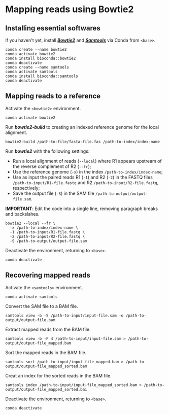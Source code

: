 # Mapping reads using Bowtie2

## Installing essential softwares
If you haven't yet, install [***Bowtie2***](https://github.com/BenLangmead/bowtie2) and [***Samtools***](https://github.com/samtools/samtools) via Conda from `<base>`. 
```
conda create --name bowtie2
conda activate bowtie2
conda install bioconda::bowtie2
conda deactivate
conda create --name samtools
conda activate samtools
conda install bioconda::samtools
conda deactivate
```

## Mapping reads to a reference
Activate the `<bowtie2>` environment.
```
conda activate bowtie2
```

Run ***bowtie2-build*** to creating an indexed reference genome for the local alignment.
```
bowtie2-build /path-to-file/fasta-file.fas /path-to-index/index-name
```

Run ***bowtie2*** with the following settings:
- Run a local alignment of reads (`--local`) where R1 appears upstream of the reverse complement of R2 (`--fr`);
- Use the reference genome (`-x`) in the index `/path-to-index/index-name`;
- Use as input the paired reads R1 (`-1`) and R2 (`-2`) in the FASTQ files `/path-to-input/R1-file.fastq` and R2 `/path-to-input/R2-file.fastq`, respectively;
- Save the output file (`-S`) in the SAM file `/path-to-output/output-file.sam`.

**IMPORTANT**: Edit the code into a single line, removing paragraph breaks and backslahes.
```
bowtie2 --local --fr \
  -x /path-to-index/index-name \
  -1 /path-to-input/R1-file.fastq \
  -2 /path-to-input/R2-file.fastq \
  -S /path-to-output/output-file.sam
```

Deactivate the environment, returning to `<base>`.
```
conda deactivate
```


## Recovering mapped reads
Activate the `<samtools>` environment.
```
conda activate samtools
```

Convert the SAM file to a BAM file.
```
samtools view -b -S /path-to-input/input-file.sam -o /path-to-output/output-file.bam
```

Extract mapped reads from the BAM file.
```
samtools view -b -F 4 /path-to-input/input-file.sam > /path-to-output/output-file_mapped.bam
```

Sort the mapped reads in the BAM file.
```
samtools sort /path-to-input/input-file_mapped.bam > /path-to-output/output-file_mapped_sorted.bam
```

Creat an index for the sorted reads in the BAM file.
```
samtools index /path-to-input/input-file_mapped_sorted.bam > /path-to-output/output-file_mapped_sorted.bai
```

Deactivate the environment, returning to `<base>`.
```
conda deactivate
```
